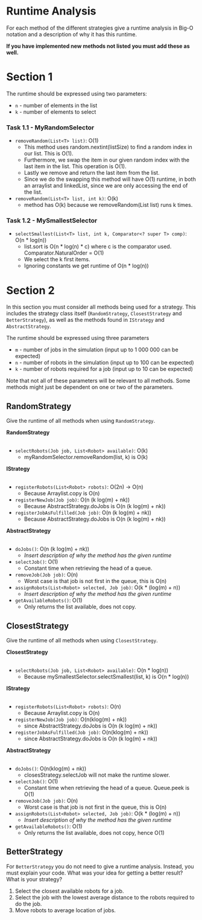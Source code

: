 # Runtime Analysis
For each method of the different strategies give a runtime analysis in Big-O notation and a description of why it has this runtime.

**If you have implemented new methods not listed you must add these as well.**

# Section 1
The runtime should be expressed using two parameters:
   * `n` - number of elements in the list
   * `k` - number of elements to select

### Task 1.1 - MyRandomSelector
* `removeRandom(List<T> list)`: O(1)
    * This method uses random.nextint(listSize)  to find a random index in our list. This is O(1). 
    * Furthermore, we swap the item in our given random index with the last item in the list. This operation is O(1). 
    * Lastly we remove and return the last item from the list.
    * Since we do the swapping this method will have O(1) runtime, in both an arraylist and linkedList, since we are only accessing the end of the list. 
* `removeRandom(List<T> list, int k)`: O(k)
    * method has O(k) because we removeRandom(List<T> list) runs k times. 

### Task 1.2 - MySmallestSelector
* `selectSmallest(List<T> list, int k, Comparator<? super T> comp)`: O(n * log(n))
    * list.sort is O(n * log(n) * c) where c is the comparator used. Comparator.NaturalOrder = O(1)
    * We select the k first items. 
    * Ignoring constants we get runtime of O(n * log(n))

# Section 2
In this section you must consider all methods being used for a strategy. This includes the strategy class itself (`RandomStrategy`, `ClosestStrategy` and `BetterStrategy`), as well as the methods found in `IStrategy` and `AbstractStrategy`.

The runtime should be expressed using three parameters
   * `m` - number of jobs in the simulation (input up to 1 000 000 can be expected)
   * `n` - number of robots in the simulation (input up to 100 can be expected)
   * `k` - number of robots required for a job (input up to 10 can be expected)

Note that not all of these parameters will be relevant to all methods. Some methods might just be dependent on one or two of the parameters.

## RandomStrategy
Give the runtime of all methods when using `RandomStrategy`.

**RandomStrategy** <br></br>
* `selectRobots(Job job, List<Robot> available)`: O(k)
    *  myRandomSelector.removeRandom(list, k) is O(k)

**IStrategy** <br></br>
* ``registerRobots(List<Robot> robots)``: O(2n) -> O(n) 
    * Because Arraylist.copy is O(n) 
* ``registerNewJob(Job job)``: O(n (k log(m) + nk))
    * Because AbstractStrategy.doJobs is O(n (k log(m) + nk))
* ``registerJobAsFulfilled(Job job)``: O(n (k log(m) + nk))
    * Because AbstractStrategy.doJobs is O(n (k log(m) + nk))

**AbstractStrategy** <br></br>
* `doJobs()`: O(n (k log(m) + nk))
    * *Insert description of why the method has the given runtime*
* `selectJob()`: O(1)
    * Constant time when retrieving the head of a queue. 
* `removeJob(Job job)`: O(n)
    * Worst case is that job is not first in the queue, this is O(n)
* `assignRobots(List<Robot> selected, Job job)`: O(k * (log(m) + n))
    * *Insert description of why the method has the given runtime*
* `getAvailableRobots()`: O(1)
    * Only returns the list available, does not copy. 

## ClosestStrategy
Give the runtime of all methods when using `ClosestStrategy`.

**ClosestStrategy** <br></br>
* `selectRobots(Job job, List<Robot> available)`: O(n * log(n))
    * Because mySmallestSelector.selectSmallest(list, k) is O(n * log(n))

**IStrategy** <br></br>
* ``registerRobots(List<Robot> robots)``: O(n)
    * Because Arraylist.copy is O(n)
* ``registerNewJob(Job job)``: O(n(klog(m) + nk))
    * since AbstractStrategy.doJobs is O(n (k log(m) + nk))
* ``registerJobAsFulfilled(Job job)``: O(n(klog(m) + nk))
    * since AbstractStrategy.doJobs is O(n (k log(m) + nk))

**AbstractStrategy** <br></br>
* `doJobs()`: O(n(klog(m) + nk))
    * closesStrategy.selectJob will not make the runtime slower. 
* `selectJob()`: O(1)
    * Constant time when retrieving the head of a queue. Queue.peek is O(1)
* `removeJob(Job job)`: O(n)
    * Worst case is that job is not first in the queue, this is O(n)
* `assignRobots(List<Robot> selected, Job job)`: O(k * (log(m) + n))
    * *Insert description of why the method has the given runtime*
* `getAvailableRobots()`: O(1)
    * Only returns the list available, does not copy, hence O(1)


## BetterStrategy
For `BetterStrategy` you do not need to give a runtime analysis. 
Instead, you must explain your code. What was your idea for getting a better result? What is your strategy?

1. Select the closest available robots for a job.
2. Select the job with the lowest average distance to the robots required to do the job. 
3. Move robots to average location of jobs. 
